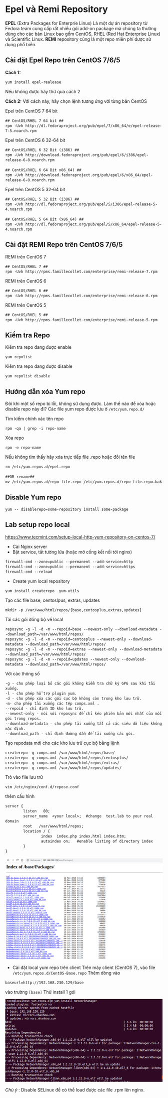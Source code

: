 # Epel và Remi Repository

**EPEL** (Extra Packages for Enterpríe Linux) Là một dự án repository từ Fedora team cung cấp rất nhiều gói add-on package mà chúng ta thường dùng cho các bản Linux bao gồm CentOS, RHEL (Red Hat Enterprise Linux) và Scientific Linux.
**REMI** repository cũng là một repo miễn phí được sử dụng phổ biến.

## Cài đặt Epel Repo trên CentOS 7/6/5

**Cách 1:**
```
yum install epel-realease
```
Nếu không được hãy thử qua cách 2

**Cách 2:**
Với cách này, hãy chọn lệnh tương ứng với từng bản CentOS

Epel trên CentOS 7 64 bit
```
## CentOS/RHEL 7 64 bit ##
rpm -Uvh http://dl.fedoraproject.org/pub/epel/7/x86_64/e/epel-release-7-5.noarch.rpm
```

Epel trên CentOS 6 32-64 bit
```
## CentOS/RHEL 6 32 Bit (i386) ##
rpm -Uvh http://download.fedoraproject.org/pub/epel/6/i386/epel-release-6-8.noarch.rpm
 
## CentOS/RHEL 6 64 Bit x86_64) ##
rpm -Uvh http://download.fedoraproject.org/pub/epel/6/x86_64/epel-release-6-8.noarch.rpm
```

Epel trên CentOS 5 32-64 bit
```
## CentOS/RHEL 5 32 Bit (i386) ##
rpm -Uvh http://dl.fedoraproject.org/pub/epel/5/i386/epel-release-5-4.noarch.rpm
 
## CentOS/RHEL 5 64 Bit (x86_64) ##
rpm -Uvh http://dl.fedoraproject.org/pub/epel/5/x86_64/epel-release-5-4.noarch.rpm
```

## Cài đặt REMI Repo trên CentOS 7/6/5

REMI trên CentOS 7
```
## CentOS/RHEL 7 ##
rpm -Uvh http://rpms.famillecollet.com/enterprise/remi-release-7.rpm
```

REMI trên CentOS 6
```
## CentOS/RHEL 6 ##
rpm -Uvh http://rpms.famillecollet.com/enterprise/remi-release-6.rpm
```

REMI trên CentOS 5
```
## CentOS/RHEL 5 ##
rpm -Uvh http://rpms.famillecollet.com/enterprise/remi-release-5.rpm
```

## Kiểm tra Repo 
Kiểm tra repo đang được enable
```
yum repolist
```
Kiểm tra repo đang được disable
```
yum repolist disable
```

## Hướng dẫn xóa Yum repo
Đôi khi một số repo bị lỗi, không sử dụng được. Làm thế nào để xóa hoặc disable repo này đi?
Các file yum repo được lưu ở `/etc/yum.repo.d/`

Tìm kiếm chính xác tên repo
```
rpm -qa | grep -i repo-name
```

Xóa repo
```
rpm -e repo-name
```

Nếu không tìm thấy hãy xóa trực tiếp file .repo hoặc đổi tên file
```
rm /etc/yum.repos.d/epel.repo

##OR rename##
mv /etc/yum.repos.d/repo-file.repo /etc/yum.repos.d/repo-file.repo.bak
```

## Disable Yum repo

```
yum -- disablerepo=some-repository install some-package
```
## Lab setup repo local
https://www.tecmint.com/setup-local-http-yum-repository-on-centos-7/
* Cài Nginx server
* Bật service, tắt tường lửa (hoặc mở cổng kết nối tới nginx)
```
firewall-cmd --zone=public --permanent --add-service=http
firewall-cmd --zone=public --permanent --add-service=https
firewall-cmd --reload
```
* Create yum local repository
```
yum install createrepo  yum-utils
```
Tạo các file base, centoslpus, extras, updates
```
mkdir -p /var/www/html/repos/{base,centosplus,extras,updates}
```
Tải các gói đồng bộ về local
```
reposync -g -l -d -m --repoid=base --newest-only --download-metadata --download_path=/var/www/html/repos/
reposync -g -l -d -m --repoid=centosplus --newest-only --download-metadata --download_path=/var/www/html/repos/
reposync -g -l -d -m --repoid=extras --newest-only --download-metadata --download_path=/var/www/html/repos/
reposync -g -l -d -m --repoid=updates --newest-only --download-metadata --download_path=/var/www/html/repos/
```
Với các thông số
```
-g - cho phép loại bỏ các gói không kiểm tra chữ ký GPG sau khi tải xuống.
-l - cho phép hỗ trợ plugin yum.
-d - cho phép xóa các gói cục bộ không còn trong kho lưu trữ.
-m- cho phép tải xuống các tệp comps.xml .
--repoid - chỉ định ID kho lưu trữ.
--newest-only - nói với reposync để chỉ kéo phiên bản mới nhất của mỗi gói trong repos.
--download-metadata - cho phép tải xuống tất cả các siêu dữ liệu không mặc định.
--download_path - chỉ định đường dẫn để tải xuống các gói.
```

Tạo repodata mới cho các kho lưu trữ cục bộ bằng lệnh
```
createrepo -g comps.xml /var/www/html/repos/base/  
createrepo -g comps.xml /var/www/html/repos/centosplus/	
createrepo -g comps.xml /var/www/html/repos/extras/  
createrepo -g comps.xml /var/www/html/repos/updates/ 
```
Trỏ vào file lưu trữ
```
vim /etc/nginx/conf.d/repose.conf 
```
thêm cấu hình

```
server {
        listen   80;
        server_name  <your local>;	#change  test.lab to your real domain 
        root   /var/www/html/repos;
        location / {
                index  index.php index.html index.htm;
                autoindex on;	#enable listing of directory index
        }
}
```

![repo](images_Linux/repolocal.png)

* Cài đặt local yum repo trên client
Trên máy client (CentOS 7), vào file `/etc/yum.repos.d/CentOS-Base.repo`
Thêm dòng vào 
```
baseurl=http://192.168.230.129/base
```
vào trường `[base]`
Thử install 1 gói

![repocli](images_Linux/repoclient2.png)

*Chú ý* : Disable SELinux để có thể load được các file .rpm lên nginx.



